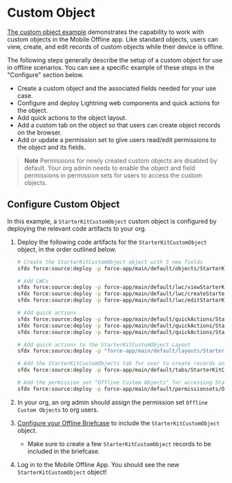 # Custom Object

[The custom object example](../force-app/main/default/objects/StarterKitCustomObject__c) demonstrates the capability to work with custom objects in the Mobile Offline app. Like standard objects, users can view, create, and edit records of custom objects while their device is offline.

The following steps generally describe the setup of a custom object for use in offline scenarios. You can see a specific example of these steps in the "Configure" section below.
- Create a custom object and the associated fields needed for your use case.
- Configure and deploy Lightning web components and quick actions for the object.
- Add quick actions to the object layout.
- Add a custom tab on the object so that users can create object records on the browser.
- Add or update a permission set to give users read/edit permissions to the object and its fields.

> **Note**
> Permissions for newly created custom objects are disabled by default. Your org admin needs to enable the object and field permissions in permission sets for users to access the custom objects. 

## Configure Custom Object

In this example, a `StarterKitCustomObject` custom object is configured by deploying the relevant code artifacts to your org.

1. Deploy the following code artifacts for the `StarterKitCustomObject` object, in the order outlined below.

    ```sh
    # Create the StarterKitCustomObject object with 5 new fields
    sfdx force:source:deploy -p force-app/main/default/objects/StarterKitCustomObject__c

    # Add LWCs
    sfdx force:source:deploy -p force-app/main/default/lwc/viewStarterKitCustomObjectRecord
    sfdx force:source:deploy -p force-app/main/default/lwc/createStarterKitCustomObjectRecord
    sfdx force:source:deploy -p force-app/main/default/lwc/editStarterKitCustomObjectRecord

    # Add quick actions
    sfdx force:source:deploy -p force-app/main/default/quickActions/StarterKitCustomObject__c.view.quickAction-meta.xml
    sfdx force:source:deploy -p force-app/main/default/quickActions/StarterKitCustomObject__c.create.quickAction-meta.xml
    sfdx force:source:deploy -p force-app/main/default/quickActions/StarterKitCustomObject__c.edit.quickAction-meta.xml

    # Add quick actions to the StarterKitCustomObject Layout
    sfdx force:source:deploy -p "force-app/main/default/layouts/StarterKitCustomObject__c-StarterKitCustomObject Layout.layout-meta.xml"

    # Add the StarterKitCustomObjects tab for user to create records on the browser
    sfdx force:source:deploy -p force-app/main/default/tabs/StarterKitCustomObject__c.tab-meta.xml

    # Add the permission set "Offline Custom Objects" for accessing StarterKitCustomObject object
    sfdx force:source:deploy -p force-app/main/default/permissionsets/Offline_Custom_Objects.permissionset-meta.xml
    ``` 

2. In your org, an org admin should assign the permission set `Offline Custom Objects` to org users.

3. [Configure your Offline Briefcase](../README.md#define-an-offline-briefcase) to include the `StarterKitCustomObject` object. 
    - Make sure to create a few `StarterKitCustomObject` records to be included in the briefcase.

4. Log in to the Mobile Offline App. You should see the new `StarterKitCustomObject` object!
